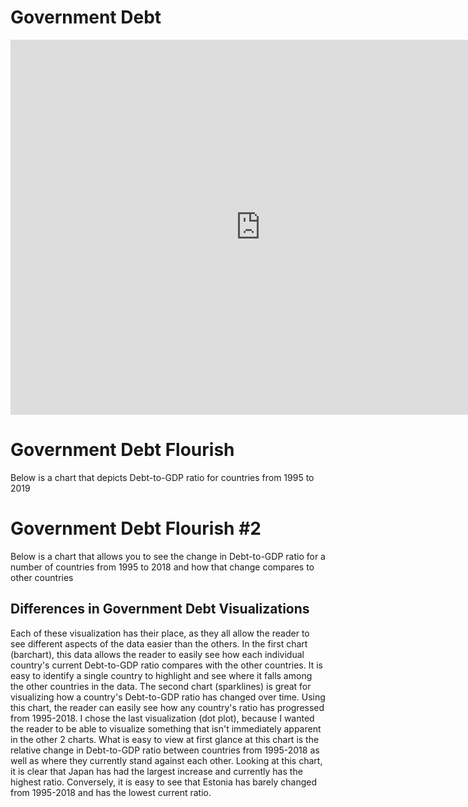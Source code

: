 # Government Debt
<iframe src="https://data.oecd.org/chart/61PN" width="800" height="600" style="border: 0" mozallowfullscreen="true" webkitallowfullscreen="true" allowfullscreen="true"><a href="https://data.oecd.org/chart/61PN" target="_blank">OECD Chart: General government debt, Total, % of GDP, Annual, 2018</a></iframe>

# Government Debt Flourish
Below is a chart that depicts Debt-to-GDP ratio for countries from 1995 to 2019 

<div class="flourish-embed flourish-chart" data-src="visualisation/3189245" data-url="https://flo.uri.sh/visualisation/3189245/embed"><script src="https://public.flourish.studio/resources/embed.js"></script></div>

# Government Debt Flourish #2

Below is a chart that allows you to see the change in Debt-to-GDP ratio for a number of countries from 1995 to 2018 and how that change compares to other countries

<div class="flourish-embed flourish-scatter" data-src="visualisation/3189679" data-url="https://flo.uri.sh/visualisation/3189679/embed"><script src="https://public.flourish.studio/resources/embed.js"></script></div>

## Differences in Government Debt Visualizations

Each of these visualization has their place, as they all allow the reader to see different aspects of the data easier than the others.  In the first chart (barchart), this data allows the reader to easily see how each individual country's current Debt-to-GDP ratio compares with the other countries.  It is easy to identify a single country to highlight and see where it falls among the other countries in the data.  The second chart (sparklines) is great for visualizing how a country's Debt-to-GDP ratio has changed over time.  Using this chart, the reader can easily see how any country's ratio has progressed from 1995-2018.  I chose the last visualization (dot plot), because I wanted the reader to be able to visualize something that isn't immediately apparent in the other 2 charts.  What is easy to view at first glance at this chart is the relative change in Debt-to-GDP ratio between countries from 1995-2018 as well as where they currently stand against each other.  Looking at this chart, it is clear that Japan has had the largest increase and currently has the highest ratio.  Conversely, it is easy to see that Estonia has barely changed from 1995-2018 and has the lowest current ratio.

